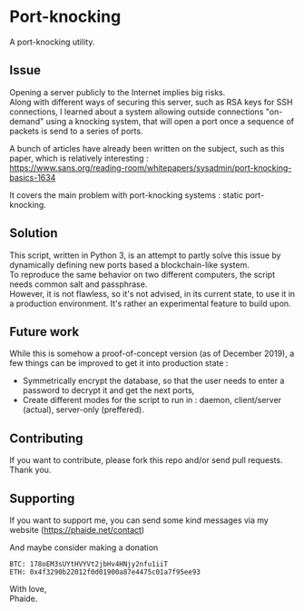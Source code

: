 # Port-knocking
A port-knocking utility. 

## Issue
Opening a server publicly to the Internet implies big risks.<br />
Along with different ways of securing this server, such as RSA keys for SSH connections, I learned about a system allowing outside connections "on-demand" using a knocking system, that will open a port once a sequence of packets is send to a series of ports.<br />

A bunch of articles have already been written on the subject, such as this paper, which is relatively interesting :<br />
https://www.sans.org/reading-room/whitepapers/sysadmin/port-knocking-basics-1634<br />

It covers the main problem with port-knocking systems : static port-knocking.<br />

## Solution
This script, written in Python 3, is an attempt to partly solve this issue by dynamically defining new ports based a blockchain-like system.<br />
To reproduce the same behavior on two different computers, the script needs common salt and passphrase.<br />
However, it is not flawless, so it's not advised, in its current state, to use it in a production environment. It's rather an experimental feature to build upon.<br />

## Future work
While this is somehow a proof-of-concept version (as of December 2019), a few things can be improved to get it into production state :<br />
- Symmetrically encrypt the database, so that the user needs to enter a password to decrypt it and get the next ports,<br />
- Create different modes for the script to run in : daemon, client/server (actual), server-only (preffered).<br />

## Contributing
If you want to contribute, please fork this repo and/or send pull requests. Thank you.<br />

## Supporting

If you want to support me, you can send some kind messages via my website (https://phaide.net/contact)<br />

And maybe consider making a donation<br />

    BTC: 178oEM3sUYtHVYVt2jbHv4HNjy2nfu1iiT
    ETH: 0x4f3290b22012f0d01900a87e4475c01a7f95ee93

With love,<br />
Phaide.
